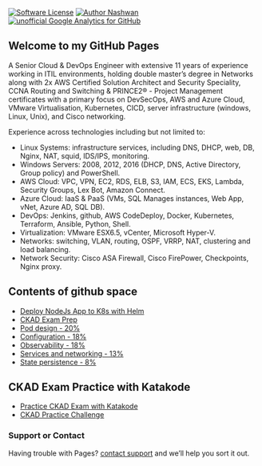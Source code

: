 [![Software License](https://img.shields.io/badge/license-MIT-brightgreen.svg?style=flat-square)](LICENSE)
[![Author Nashwan](https://img.shields.io/badge/Author-Nashwan-brightgreen.svg?style=flat-square)](http://makeapullrequest.com)
[![unofficial Google Analytics for GitHub](https://gaforgithub.azurewebsites.net/api?repo=CKAD-exercises)](https://nashvan.github.io/ckad)

## Welcome to my GitHub Pages

A Senior Cloud & DevOps Engineer with extensive 11 years of experience working in ITIL environments, holding double master’s degree in Networks along with 2x AWS Certified Solution Architect and Security Speciality, CCNA Routing and Switching & PRINCE2® - Project Management certificates with a primary focus on DevSecOps, AWS and Azure Cloud, VMware Virtualisation, Kubernetes, CICD, server infrastructure (windows, Linux, Unix), and Cisco networking.

Experience across technologies including but not limited to:
- Linux Systems: infrastructure services, including DNS, DHCP, web, DB, Nginx, NAT, squid, IDS/IPS, monitoring.
- Windows Servers: 2008, 2012, 2016 (DHCP, DNS, Active Directory, Group policy) and PowerShell.
- AWS Cloud: VPC, VPN, EC2, RDS, ELB, S3, IAM, ECS, EKS, Lambda, Security Groups, Lex Bot, Amazon Connect.
- Azure Cloud: IaaS & PaaS (VMs, SQL Manages instances, Web App, vNet, Azure AD, SQL DB).
- DevOps: Jenkins, github, AWS CodeDeploy, Docker, Kubernetes, Terraform, Ansible, Python, Shell.
- Virtualization: VMware ESX6.5, vCenter, Microsoft Hyper-V.
- Networks: switching, VLAN, routing, OSPF, VRRP, NAT, clustering and load balancing.
- Network Security: Cisco ASA Firewall, Cisco FirePower, Checkpoints, Nginx proxy.


## Contents of github space

- [Deploy NodeJs App to K8s with Helm](https://nashvan.github.io/ckad/ckad_core_concepts)
- [CKAD Exam Prep](https://nashvan.github.io/ckad)
- [Pod design - 20%](https://nashvan.github.io/ckad/pod_design)
- [Configuration - 18%](https://nashvan.github.io/ckad/configuration)
- [Observability - 18%](https://nashvan.github.io/ckad/observability)
- [Services and networking - 13%](https://nashvan.github.io/ckad/services_and_networking)
- [State persistence - 8%](https://nashvan.github.io/ckad/state_persistence)

## CKAD Exam Practice with Katakode
- [Practice CKAD Exam with Katakode](https://www.katacoda.com/fabito/scenarios/ckad)
- [CKAD Practice Challenge](https://www.katacoda.com/liptanbiswas/courses/ckad-practice-challenges)


### Support or Contact
Having trouble with Pages? [contact support](https://nashvan.github.io/contact) and we’ll help you sort it out.
